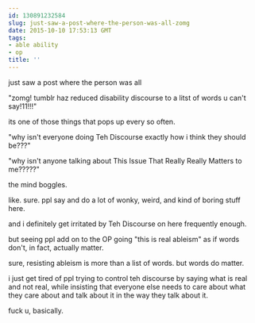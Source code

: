 ```yaml
---
id: 130891232584
slug: just-saw-a-post-where-the-person-was-all-zomg
date: 2015-10-10 17:53:13 GMT
tags:
- able ability
- op
title: ''
---
```

just saw a post where the person was all

"zomg! tumblr haz reduced disability discourse to a litst of words u can't say!11!!!"

its one of those things that pops up every so often.

"why isn't everyone doing Teh Discourse exactly how i think they should be???"

"why isn't anyone talking about This Issue That Really Really Matters to me?????"

the mind boggles.

like. sure. ppl say and do a lot of wonky, weird, and kind of boring stuff here.

and i definitely get irritated by Teh Discourse on here frequently enough.

but seeing ppl add on to the OP going "this is real ableism" as if words don't, in fact, actually matter.

sure, resisting ableism is more than a list of words. but words do matter.

i just get tired of ppl trying to control teh discourse by saying what is real and not real, while insisting that everyone else needs to care about what they care about and talk about it in the way they talk about it.

fuck u, basically.